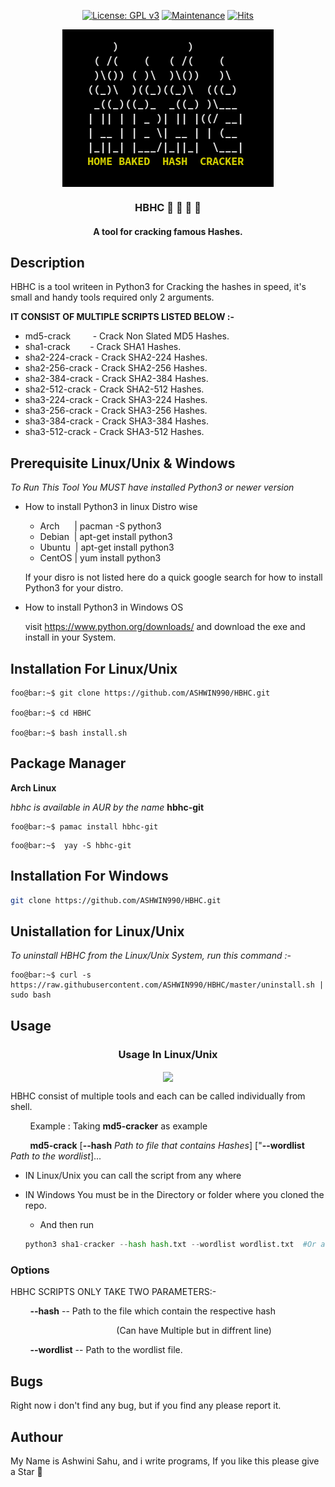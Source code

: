 <div align="center" markdown="1">

[![License: GPL v3](https://img.shields.io/badge/License-GPLv3-blue.svg)](https://www.gnu.org/licenses/gpl-3.0)
[![Maintenance](https://img.shields.io/badge/Maintained%3F-yes-green.svg)](https://gitHub.com/ASHWIN990/hbhc/graphs/commit-activity)
[![Hits](https://hits.seeyoufarm.com/api/count/incr/badge.svg?url=https%3A%2F%2Fgithub.com%2FASHWIN990%2Fhbhc&count_bg=%2379C83D&title_bg=%23555555&icon=&icon_color=%23E7E7E7&title=Hits&edge_flat=false)](https://ashwini.codes)

</div>

<p align="center">
    <a href="https://github.com/ASHWIN990/hbhc">
        <img align="center" src="./screenshots/banner.png" alt="hbhc" border="0"/><br>
    </a>
</p>

<h3 align="center">HBHC  🏡 🍪 🔑 🔨</h3>
<h4 align="center">A tool for cracking famous Hashes.</h4>

## Description

HBHC is a tool writeen in Python3 for Cracking the hashes in speed, it's small and handy tools required only 2 arguments.

**IT CONSIST OF MULTIPLE SCRIPTS LISTED BELOW :-**

* md5-crack &nbsp;&nbsp;&nbsp;&nbsp;&nbsp;&nbsp;&nbsp;&nbsp;- Crack Non Slated MD5 Hashes.
* sha1-crack &nbsp;&nbsp;&nbsp;&nbsp;&nbsp;&nbsp;&nbsp;- Crack SHA1 Hashes.
* sha2-224-crack - Crack SHA2-224 Hashes.
* sha2-256-crack - Crack SHA2-256 Hashes.
* sha2-384-crack - Crack SHA2-384 Hashes.
* sha2-512-crack - Crack SHA2-512 Hashes.
* sha3-224-crack - Crack SHA3-224 Hashes.
* sha3-256-crack - Crack SHA3-256 Hashes.
* sha3-384-crack - Crack SHA3-384 Hashes.
* sha3-512-crack - Crack SHA3-512 Hashes.

## Prerequisite Linux/Unix & Windows

*To Run This Tool You MUST have installed Python3 or newer version*

* How to install Python3 in linux Distro wise
    * Arch &nbsp;&nbsp;&nbsp;&nbsp;&nbsp;| pacman -S python3
    * Debian &nbsp;| apt-get install python3
    * Ubuntu &nbsp;| apt-get install python3
    * CentOS | yum install python3

    If your disro is not listed here do a quick google search for how to install Python3 for your distro.

* How to install Python3 in Windows OS

    visit https://www.python.org/downloads/  and download the exe and install in your System.

## Installation For Linux/Unix

```console
foo@bar:~$ git clone https://github.com/ASHWIN990/HBHC.git

foo@bar:~$ cd HBHC

foo@bar:~$ bash install.sh
```

## Package Manager

**Arch Linux**

*hbhc is available in AUR by the name* **hbhc-git**

```console
foo@bar:~$ pamac install hbhc-git
```
```console
foo@bar:~$  yay -S hbhc-git
```
## Installation For Windows

```sh
git clone https://github.com/ASHWIN990/HBHC.git
```

## Unistallation for Linux/Unix

*To uninstall HBHC from the Linux/Unix System, run this command :-*
```console
foo@bar:~$ curl -s https://raw.githubusercontent.com/ASHWIN990/HBHC/master/uninstall.sh | sudo bash
```
## Usage
<h3 align="center">Usage In Linux/Unix</h3>
<p align="center">
    <img src="screenshots/usage.gif" align="center"></img>
</p>

HBHC consist of multiple tools and each can be called individually from shell.

&nbsp;&nbsp;&nbsp;&nbsp;&nbsp;&nbsp;&nbsp;&nbsp;Example : Taking **md5-cracker** as example

&nbsp;&nbsp;&nbsp;&nbsp;&nbsp;&nbsp;&nbsp;&nbsp;**md5-crack** [**--hash** *Path to file that contains Hashes*] ["**--wordlist** *Path to the wordlist*]...

* IN Linux/Unix you can call the script from any where

* IN Windows You must be in the Directory or folder where you cloned the repo.
    * And then run

    ```python
    python3 sha1-cracker --hash hash.txt --wordlist wordlist.txt  #Or any other script
    ```

### Options 

HBHC SCRIPTS ONLY TAKE TWO PARAMETERS:-

&nbsp;&nbsp;&nbsp;&nbsp;&nbsp;&nbsp;&nbsp;&nbsp;**--hash** -- Path to the file which contain the respective hash

&nbsp;&nbsp;&nbsp;&nbsp;&nbsp;&nbsp;&nbsp;&nbsp;&nbsp;&nbsp;&nbsp;&nbsp;&nbsp;&nbsp;&nbsp;&nbsp;&nbsp;&nbsp;&nbsp;&nbsp;&nbsp;&nbsp;&nbsp;&nbsp;&nbsp;&nbsp;&nbsp;&nbsp;&nbsp;&nbsp;&nbsp;&nbsp;&nbsp;&nbsp;&nbsp;&nbsp;&nbsp;&nbsp;&nbsp;&nbsp;&nbsp;&nbsp;&nbsp;(Can have Multiple but in diffrent line)

&nbsp;&nbsp;&nbsp;&nbsp;&nbsp;&nbsp;&nbsp;&nbsp;**--wordlist** -- Path to the wordlist file.

## Bugs

Right now i don't find any bug, but if you find any please report it.

## Authour 

My Name is Ashwini Sahu, and i write programs, If you like this please give a Star 🌟
